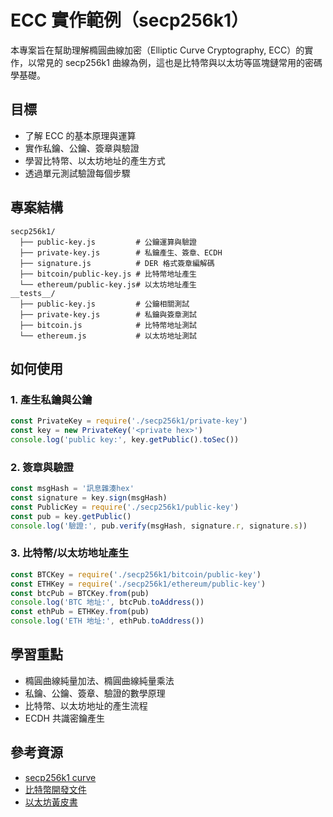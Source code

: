 # ECC 實作範例（secp256k1）

本專案旨在幫助理解橢圓曲線加密（Elliptic Curve Cryptography, ECC）的實作，以常見的 secp256k1 曲線為例，這也是比特幣與以太坊等區塊鏈常用的密碼學基礎。

## 目標

- 了解 ECC 的基本原理與運算
- 實作私鑰、公鑰、簽章與驗證
- 學習比特幣、以太坊地址的產生方式
- 透過單元測試驗證每個步驟

## 專案結構

```
secp256k1/
  ├── public-key.js         # 公鑰運算與驗證
  ├── private-key.js        # 私鑰產生、簽章、ECDH
  ├── signature.js          # DER 格式簽章編解碼
  ├── bitcoin/public-key.js # 比特幣地址產生
  └── ethereum/public-key.js# 以太坊地址產生
__tests__/
  ├── public-key.js         # 公鑰相關測試
  ├── private-key.js        # 私鑰與簽章測試
  ├── bitcoin.js            # 比特幣地址測試
  └── ethereum.js           # 以太坊地址測試
```


## 如何使用

### 1. 產生私鑰與公鑰

```js
const PrivateKey = require('./secp256k1/private-key')
const key = new PrivateKey('<private hex>')
console.log('public key:', key.getPublic().toSec())
```

### 2. 簽章與驗證

```js
const msgHash = '訊息雜湊hex'
const signature = key.sign(msgHash)
const PublicKey = require('./secp256k1/public-key')
const pub = key.getPublic()
console.log('驗證:', pub.verify(msgHash, signature.r, signature.s))
```

### 3. 比特幣/以太坊地址產生

```js
const BTCKey = require('./secp256k1/bitcoin/public-key')
const ETHKey = require('./secp256k1/ethereum/public-key')
const btcPub = BTCKey.from(pub)
console.log('BTC 地址:', btcPub.toAddress())
const ethPub = ETHKey.from(pub)
console.log('ETH 地址:', ethPub.toAddress())
```

## 學習重點

- 橢圓曲線純量加法、橢圓曲線純量乘法
- 私鑰、公鑰、簽章、驗證的數學原理
- 比特幣、以太坊地址的產生流程
- ECDH 共識密鑰產生

## 參考資源

- [secp256k1 curve](https://en.bitcoin.it/wiki/Secp256k1)
- [比特幣開發文件](https://developer.bitcoin.org/devguide/transactions.html#public-key-cryptography)
- [以太坊黃皮書](https://ethereum.github.io/yellowpaper/paper.pdf)
